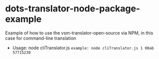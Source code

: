 # dots-translator-node-package-example
Example of how to use the vsm-translator-open-source via NPM, in this case for command-line translation

- Usage: node cliTranslator.js <port> <data> <rule crc>
    `example: node cliTranslator.js 1 00ab 57715230`
